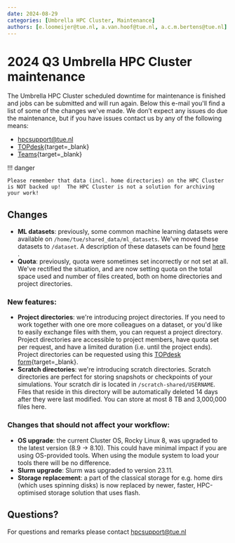 ```yaml
---
date: 2024-08-29
categories: [Umbrella HPC Cluster, Maintenance]
authors: [e.loomeijer@tue.nl, a.van.hoof@tue.nl, a.c.m.bertens@tue.nl]
---
```


# 2024 Q3 Umbrella HPC Cluster maintenance

The Umbrella HPC Cluster scheduled downtime for maintenance is finished and jobs can be submitted and will run again. Below this e-mail you'll find a list of some of the changes we've made. We don’t expect any issues do due the maintenance, but if you have issues contact us by any of the following means:

* [hpcsupport@tue.nl](mailto:hpcsupport@tue.nl)
* [TOPdesk](https://tue.topdesk.net/tas/public/ssp/content/serviceflow?unid=1906588cfc984bf0b8e5d80469467ee4){target=_blank}
* [Teams](https://teams.microsoft.com/l/team/19:7830cc8a6f244d6689a374c60673b43c%40thread.tacv2/conversations?groupId=a07b9e15-8538-4889-8610-502177c36dc7&tenantId=cc7df247-60ce-4a0f-9d75-704cf60efc64){target=_blank}

!!! danger

    Please remember that data (incl. home directories) on the HPC Cluster is NOT backed up!  The HPC Cluster is not a solution for archiving your work!

<!-- more -->

## Changes

- **ML datasets**: previously, some common machine learning datasets were available on `/home/tue/shared_data/ml_datasets`. We've moved these datasets to `/dataset`. A description of these datasets can be found [here](../../documentation/datasets.md) .
- **Quota**: previously, quota were sometimes set incorrectly or not set at all. We've rectified the situation, and are now setting quota on the total space used and number of files created, both on home directories and project directories.

### New features:

- **Project directories**: we're introducing project directories. If you need to work together with one ore more colleagues on a dataset, or you'd like to easily exchange files with them, you can request a project directory. Project directories are accessible to project members, have quota set per request, and have a limited duration (i.e. until the project ends).  Project directories can be requested using this [TOPdesk form](https://tue.topdesk.net/tas/public/ssp/content/serviceflow?unid=f950a580c8e34a7abb7d37d102c788e8){target=_blank}.
- **Scratch directories**: we're introducing scratch directories. Scratch directories are perfect for storing snapshots or checkpoints of your simulations. Your scratch dir is located in `/scratch-shared/USERNAME`. Files that reside in this directory will be automatically deleted 14 days after they were last modified. You can store at most 8 TB and 3,000,000 files here.

### Changes that should not affect your workflow:

- **OS upgrade**: the current Cluster OS, Rocky Linux 8, was upgraded to the latest version (8.9 -> 8.10). This could have minimal impact if you are using OS-provided tools. When using the module system to load your tools there will be no difference.
- **Slurm upgrade**: Slurm was upgraded to version 23.11.
- **Storage replacement**: a part of the classical storage for e.g. home dirs (which uses spinning disks) is now replaced by newer, faster, HPC-optimised storage solution that uses flash.

## Questions?

For questions and remarks please contact [hpcsupport@tue.nl](mailto:hpcsupport@tue.nl)
